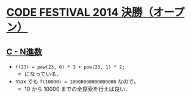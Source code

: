 # [CODE FESTIVAL 2014 決勝（オープン）](https://atcoder.jp/contests/code-festival-2014-final-open/tasks)

## [C - N進数](https://atcoder.jp/contests/code-festival-2014-final/tasks/code_festival_final_c)
- `f(23) = pow(23, 0) * 3 + pow(23, 1) * 2;`
    - になっている．
- max でも `f(10000) = 10000000000000000` なので，
    - 10 から 10000 までの全探索を行えば良い．
